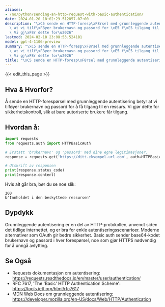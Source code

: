 ```yaml
---
aliases:
- /no/python/sending-an-http-request-with-basic-authentication/
date: 2024-01-20 18:02:29.512857-07:00
description: "\xC5 sende en HTTP-foresp\xF8rsel med grunnleggende autentisering betyr\
  \ at vi tilf\xF8yer brukernavn og passord for \xE5 f\xE5 tilgang til en ressurs.\
  \ Vi gj\xF8r dette for\u2026"
lastmod: 2024-02-18 23:08:53.524181
model: gpt-4-1106-preview
summary: "\xC5 sende en HTTP-foresp\xF8rsel med grunnleggende autentisering betyr\
  \ at vi tilf\xF8yer brukernavn og passord for \xE5 f\xE5 tilgang til en ressurs.\
  \ Vi gj\xF8r dette for\u2026"
title: "\xC5 sende en HTTP-foresp\xF8rsel med grunnleggende autentisering"
---
```


{{< edit_this_page >}}

## Hva & Hvorfor?
Å sende en HTTP-forespørsel med grunnleggende autentisering betyr at vi tilføyer brukernavn og passord for å få tilgang til en ressurs. Vi gjør dette for sikkerhetskontroll, slik at bare autoriserte brukere får tilgang.

## Hvordan å:
```Python
import requests
from requests.auth import HTTPBasicAuth

# Erstatt 'brukernavn' og 'passord' med dine egne legitimasjoner.
response = requests.get('https://ditt-eksempel-url.com', auth=HTTPBasicAuth('brukernavn', 'passord'))

# Utskrift av responsen
print(response.status_code)
print(response.content)
```

Hvis alt går bra, bør du se noe slik:
```
200
b'Innholdet i den beskyttede ressursen'
```

## Dypdykk
Grunnleggende autentisering er en del av HTTP-protokollen, anvendt siden det tidlige internettet, og er bra for enkle autentiseringsscenarioer. Moderne alternativer som OAuth gir bedre sikkerhet. Basic auth sender base64-kodet brukernavn og passord i hver forespørsel, noe som gjør HTTPS nødvendig for å unngå avlytting.

## Se Også
- Requests dokumentasjon om autentisering: https://requests.readthedocs.io/en/master/user/authentication/
- RFC 7617, 'The 'Basic' HTTP Authentication Scheme': https://tools.ietf.org/html/rfc7617
- MDN Web Docs om grunnleggende autentisering: https://developer.mozilla.org/en-US/docs/Web/HTTP/Authentication
